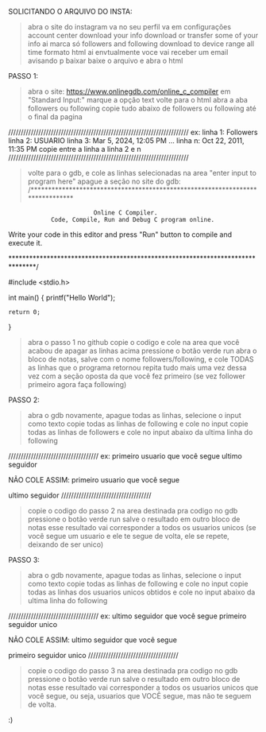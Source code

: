 SOLICITANDO O ARQUIVO DO INSTA:

> abra o site do instagram
> va no seu perfil
> va em configurações
> account center
> download your info
> download or transfer
> some of your info
> ai marca só followers and following
> download to device
> range all time
> formato html
> ai envtualmente voce vai receber um email avisando p baixar
> baixe o arquivo e abra o html

PASSO 1:

> abra o site: https://www.onlinegdb.com/online_c_compiler
> em "Standard Input:" marque a opção text
> volte para o html abra a aba followers ou following
> copie tudo abaixo de followers ou following até o final da pagina

////////////////////////////////////////////////////////////////////////
ex:
linha 1: Followers
linha 2: USUARIO
linha 3: Mar 5, 2024, 12:05 PM
...
linha n: Oct 22, 2011, 11:35 PM
copie entre a linha a linha 2 e n
////////////////////////////////////////////////////////////////////////

> volte para o gdb, e cole as linhas selecionadas na area "enter input to program here"
> apague a seção no site do gdb:
/******************************************************************************

                            Online C Compiler.
                Code, Compile, Run and Debug C program online.
Write your code in this editor and press "Run" button to compile and execute it.

*******************************************************************************/

#include <stdio.h>

int main()
{
    printf("Hello World");

    return 0;
}

> abra o passo 1 no github copie o codigo e cole na area que você acabou de apagar as linhas acima
> pressione o botão verde run
> abra o bloco de notas, salve com o nome followers/following, e cole TODAS as linhas que o programa retornou
> repita tudo mais uma vez dessa vez com a seção oposta da que você fez primeiro (se vez follower primeiro agora faça following)

PASSO 2:

> abra o gdb novamente, apague todas as linhas, selecione o input como texto
> copie todas as linhas de following e cole no input
> copie todas as linhas de followers e cole no input abaixo da ultima linha do following

////////////////////////////////////
ex:
primeiro usuario que você segue
ultimo seguidor

NÃO COLE ASSIM:
primeiro usuario que você segue

ultimo seguidor
////////////////////////////////////

> copie o codigo do passo 2 na area destinada pra codigo no gdb
> pressione o botão verde run
> salve o resultado em outro bloco de notas
> esse resultado vai corresponder a todos os usuarios unicos (se você segue um usuario e ele te segue de volta, ele se repete, deixando de ser unico)

PASSO 3:

> abra o gdb novamente, apague todas as linhas, selecione o input como texto
> copie todas as linhas de following e cole no input
> copie todas as linhas dos usuarios unicos obtidos e cole no input abaixo da ultima linha do following

////////////////////////////////////
ex:
ultimo seguidor que você segue
primeiro seguidor unico

NÃO COLE ASSIM:
ultimo seguidor que você segue

primeiro seguidor unico
////////////////////////////////////

> copie o codigo do passo 3 na area destinada pra codigo no gdb
> pressione o botão verde run
> salve o resultado em outro bloco de notas
> esse resultado vai corresponder a todos os usuarios unicos que você segue, ou seja, usuarios que VOCÊ segue, mas não te seguem de volta.

:)
